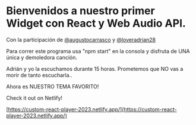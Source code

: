 # Bienvenidos a nuestro primer Widget con React y Web Audio API. 

Con la participación de   [@augustocarrasco](https://www.github.com/augustocarrasco) y  [@loveradrian28](https://www.github.com/loveradrian28)


Para correr este programa usa "npm start" en la consola y disfruta de UNA única y demoledora canción.


Adrián y yo la escuchamos durante 15 horas. Prometemos que NO vas a morir de tanto escucharla..


Ahora es NUESTRO TEMA FAVORITO! 


Check it out on Netlify! 

[https://custom-react-player-2023.netlify.app/](https://custom-react-player-2023.netlify.app/)
